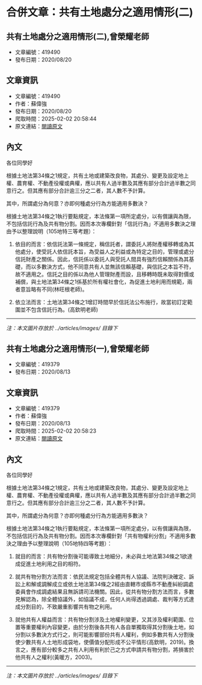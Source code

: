 # 合併文章：共有土地處分之適用情形(二)

## 共有土地處分之適用情形(二),曾榮耀老師
- 文章編號：419490
- 發布日期：2020/08/20


## 文章資訊
- 文章編號：419490
- 作者：蘇偉強
- 發布日期：2020/08/20
- 爬取時間：2025-02-02 20:58:44
- 原文連結：[閱讀原文](https://real-estate.get.com.tw/Columns/detail.aspx?no=419490)

## 內文
各位同學好

根據土地法第34條之1規定，共有土地或建築改良物，其處分、變更及設定地上權、農育權、不動產役權或典權，應以共有人過半數及其應有部分合計過半數之同意行之。但其應有部分合計逾三分之二者，其人數不予計算。

其中，所謂處分為何意？亦即何種處分行為方能適用多數決？

根據土地法第34條之1執行要點規定，本法條第一項所定處分，以有償讓與為限，不包括信託行為及共有物分割。因而本次專欄針對「信託行為」不適用多數決之理由予以整理說明（105地特三等考題）：

1. 依目的而言：依信託法第一條規定，稱信託者，謂委託人將財產權移轉或為其他處分，使受託人依信託本旨，為受益人之利益或為特定之目的，管理或處分信託財產之關係。因此，信託係以委託人與受託人間具有強烈信賴關係為其基礎，而以多數決方式，他不同意共有人並無該信賴基礎，與信託之本旨不符，故不適用之。信託之目的係以為他人管理財產而設，且移轉時既未取得對價或補償，與土地法第34條之1係基於所有權社會化，為促進土地利用而規範，兩者意旨略有不同(林旺根老師)。

2. 依立法而言：土地法第34條之1增訂時間早於信託法公布施行，故當初訂定範圍並不包含信託行為。(高欽明老師)

---
*注：本文圖片存放於 ../articles/images/ 目錄下*


## 共有土地處分之適用情形(一),曾榮耀老師
- 文章編號：419379
- 發布日期：2020/08/13


## 文章資訊
- 文章編號：419379
- 作者：蘇偉強
- 發布日期：2020/08/13
- 爬取時間：2025-02-02 20:58:23
- 原文連結：[閱讀原文](https://real-estate.get.com.tw/Columns/detail.aspx?no=419379)

## 內文
各位同學好

根據土地法第34條之1規定，共有土地或建築改良物，其處分、變更及設定地上權、農育權、不動產役權或典權，應以共有人過半數及其應有部分合計過半數之同意行之。但其應有部分合計逾三分之二者，其人數不予計算。

其中，所謂處分為何意？亦即何種處分行為方能適用多數決？

根據土地法第34條之1執行要點規定，本法條第一項所定處分，以有償讓與為限，不包括信託行為及共有物分割。因而本次專欄針對「共有物權利分割」不適用多數決之理由予以整理說明（105地特四等考題）：

1. 就目的而言：共有物分割後可能導致土地細分，未必與土地法第34條之1欲達成促進土地利用之目的相符。

2. 就共有物分割方法而言：依民法規定包括全體共有人協議、法院判決確定、訴訟上和解或調解成立或依土地法第34條之2經由直轄市或縣市不動產糾紛調處委員會作成調處結果且無訴請司法機關。因此，從共有物分割方法而言，多數見解認為，除全體協議外，如協議不成，任何人尚得透過調處、裁判等方式達成分割目的，不致嚴重影響共有物之利用。

3. 就他共有人權益而言：共有物分割涉及土地權利變更，又其涉及權利範圍、位置等重要權利內容變更，由於分割後各共有人各自單獨取得其分割後土地，如分割以多數決方式行之，則可能影響部份共有人權利，例如多數共有人分割後使少數共有人土地形成袋地，使價值分配形成不公平情形(高欽明，2019)。換言之，應有部分較多之共有人利用有利於己之方式申請共有物分割，將損害於他共有人之權利(黃暖方，2003)。

---
*注：本文圖片存放於 ../articles/images/ 目錄下*

